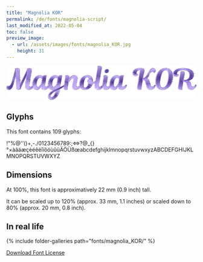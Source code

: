 ```yaml
---
title: "Magnolia KOR"
permalink: /de/fonts/magnolia-script/
last_modified_at: 2022-05-04
toc: false
preview_image:
  - url: /assets/images/fonts/magnolia_KOR.jpg
    height: 31
---
```

![Magnolia](/assets/images/fonts/magnolia_KOR.jpg)
## Glyphs

This font contains 109 glyphs:

!"%@'’()+,-./0123456789:;<=>?@\_{}°×àâäæçèéêëîïôöùûüÄÖÜßœabcdefghijklmnopqrstuvwxyzABCDEFGHIJKLMNOPQRSTUVWXYZ

## Dimensions

At 100%, this font is approximatively 22 mm (0.9 inch) tall.

It can be scaled up to 120% (approx. 33 mm, 1.1  inches) or scaled down to  80% (approx.  20 mm, 0.8 inch).


## In real life

{% include folder-galleries path="fonts/magnolia_KOR/" %}

[Download Font License](https://github.com/inkstitch/inkstitch/tree/main/fonts/magnolia_%20KOR/LICENSE)
